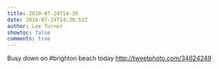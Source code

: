 ```yaml
---
title: 2010-07-24T14-30
date: 2010-07-24T14:30:52Z
author: Lee Turner
showtoc: false
comments: true
---
```


Busy down on #brighton beach today  http://tweetphoto.com/34624249

